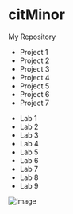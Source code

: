 # citMinor
My Repository
- Project 1 
- Project 2
- Project 3
- Project 4
- Project 5
- Project 6
- Project 7

* Lab 1
* Lab 2
* Lab 3
* Lab 4
* Lab 5
* Lab 6
* Lab 7
* Lab 8
* Lab 9

![image](https://github.com/fodonnel1/citMinor/assets/134100850/ed471b21-c6bb-4f90-b5eb-9b213ba0e7e3)
